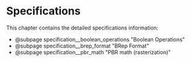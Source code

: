 <h1><a id="specification" class="anchor">Specifications</a></h1>

This chapter contains the detailed specifications information:

* @subpage specification__boolean_operations "Boolean Operations"
* @subpage specification__brep_format "BRep Format"
* @subpage specification__pbr_math "PBR math (rasterization)"